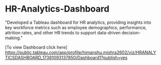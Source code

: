 # HR-Analytics-Dashboard
"Developed a Tableau dashboard for HR analytics, providing insights into key workforce metrics such as employee demographics, performance, attrition rates, and other HR trends to support data-driven decision-making."

[To view Dashboard click here] https://public.tableau.com/app/profile/himanshu.mishra2602/viz/HRANALYTICSDASHBOARD_17381093137850/Dashboard1?publish=yes
